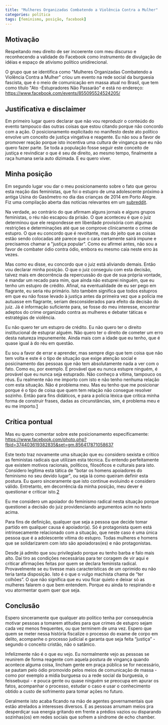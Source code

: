```yaml
---
title: "Mulheres Organizadas Combatendo a Violência Contra a Mulher"
categories: política
tags: [feminismo, posição, facebook]
---
```


## Motivação

Respeitando meu direito de ser incoerente com meu discurso e reconhecendo a validade do Facebook como instrumento de divulgação de idéias e espaço de ativismo político unidirecional.

O grupo que se identifica como "Mulheres Organizadas Combatendo a Violência Contra a Mulher" criou um evento na rede social da burguesia fascista, que é o meio de comunicação em massa atual no Brasil, que tem como título "Ato -Estupradores Não Passarão" e está no endereço: <https://www.facebook.com/events/855095524524205/>

## Justificativa e disclaimer

Em primeiro lugar quero declarar que não vou reproduzir o conteúdo do evento tampouco das outras coisas que estou citando porque não concordo com a ação. O posicionamento explicitado no manifesto deste ato político envolve um conceito de justiça vingativa e reagente. Eu não sou a favor de promover reação porque isto incentiva uma cultura de vingança que eu não quero fazer parte. Se toda a população fosse seguir este conceito de justiça e revindicar o que é seu de direito, ao mesmo tempo, finalmente a raça humana seria auto dizimada. E eu quero viver.

## Minha posição

Em segundo lugar vou dar o meu posicionamento sobre o fato que gerou esta reação das feministas, que foi o estupro de uma adolescente próximo à antiga Usina do Gasômetro no dia das crianças de 2014 em Porto Alegre. Fiz uma compilação aberta das notícias relevantes em um [subreddit](http://www.reddit.com/r/EstuproGasometro/).

Na verdade, ao contrário do que afirmam alguns jornais e alguns grupos feministas, o réu não escapou da prisão. O que aconteceu é que o juiz determinou que ele respondesse em liberdade provisória com algumas restrições e determinações até que se comprove clinicamente o crime de estupro. O que eu concordo que é revoltante, mas do jeito que as coisas estão sendo colocadas até parece que o cara certamente sairá impune e precisamos chamar a "justiça popular". Como eu afirmei antes, não sou a favor de combater ódio contra ódio, embora eu mesmo caia neste erro às vezes.

Mas como eu disse, eu concordo que o juiz está aliviando demais. Então vou declarar minha posição. O que o juiz conseguiu com esta decisão, talvez mais em decorrência da repercussão do que de sua própria vontade, é mandar um recado para mim, que ainda não estuprei ninguém, que eu tenho um estupro de crédito. Afinal, na eventualidade de eu ser pego em flagrante, eu seria réu primário. Isto também significa que todos estupros em que eu não fosse levado à justiça antes da primeira vez que a polícia me autuasse em flagrante, seriam desconsiderados para efeito da decisão do juiz. Já é informação suficiente para, se fosse do meu interesse, encontrar adeptos do crime organizado contra as mulheres e debater táticas e estratégias de violência.

Eu não quero ter um estupro de crédito. Eu não quero ter o direito institucional de estuprar alguém. Não quero ter o direito de cometer um erro desta natureza impunemente. Ainda mais com a idade que eu tenho, que é quase igual à do réu em questão.

Eu sou a favor de errar e aprender, mas sempre digo que tem coisa que não tem volta e este é o tipo de situação que exige atenção social e posicinamento das pessoas que não tem absolutamente nada a ver com o fato. Como eu, por exemplo. É provável que eu nunca estupre ninguém, é provável que eu nunca seja estuprado. Não conheço a vítima, tampouco os réus. Eu realmente não me importo com isto e não tenho nenhuma relação com esta situação. Não é problema meu. Mas eu tenho que me posicionar porque é o tipo de coisa que quem tem relação não consegue resolver sozinho. Então para fins didáticos, e para a polícia léxica que critica minha forma de construir frases, dadas as circunstâncias, sim, é problema meu e eu me importo.[1][1]

## Crítica pontual

Mas eu quero comentar sobre este posicionamento especificamente: <https://www.facebook.com/photo.php?fbid=374403619382835&set=gm.856417871058637>

Este texto traz novamente uma situação que eu considero sexista e critico as feministas radicais que utilizam esta técnica. Eu entendo perfeitamente que existem motivos racionais, políticos, filosóficos e culturais para isto. Considero legítima esta tática de "botar os homens apoiadores do feminismo no seu devido lugar", ou seja lá como queiram definir esta postura. Eu quero sinceramente que isto continue evoluindo e considero válido. Entretanto, em decorrência da minha posição, meu dever é questionar e criticar isto.[2][2]

Eu me considero um apoiador do feminismo radical nesta situação porque questionei a decisão do juiz providenciando argumentos acim no texto acima.

Para fins de definição, qualquer que seja a pessoa que decide tomar partido em qualquer causa é apoiador(a). Só é protagonista quem está intrinsecamente relacionado com a situação, que neste caso é uma única pessoa que é a adolescente vítima do estupro. Todas mulheres e homens que se solidarizarem com isto são apoiadoras(es) e não protagonistas.

Desde já admito que sou privilegiado porque eu tenho barba e falo mais alto. Daí tiro as condições necessárias para ter coragem de vir aqui e criticar afirmações feitas por quem se declara feminista radical. Provavelmente se eu tivesse mais características de um oprimido eu não teria tanta disposição. Isto é o que o vulgo machista chama de “ter colhões”. O que não significa que eu vou ficar quieto e deixar só as mulheres falarem o que bem entendem. Porque eu ainda to respirando e vou atormentar quem quer que seja.

## Conclusão

Espero sinceramente que qualquer ato político tenha por consequência motivar pessoas a tomarem atitudes para que crimes de estupro sejam cada vez menos frequentes, ou que terminem de uma vez. Espero que quem se meter nessa história fiscalize o processo do exame de corpo em delito, acompanhe o processo judicial e garanta que seja feita “justiça” - segundo o conceito cristão, não o satânico.

Infelizmente não é o que eu vejo. Eu normalmente vejo as pessoas se reunirem de forma reagente com aquela postura de vingança quando acontece alguma coisa, lincham gente em praça pública se for necessário, se pautam pelo ódio promovido pelos meios de comunicação de massa - como por exemplo a mídia burguesa ou a rede social da burguesia, o feissebuqui - e pouca gente ou quase ninguém se preocupa em apurar os fatos, acompanhar o processo, estudar o caso e usar o conhecimento obtido a custo de sofrimento para tomar ações no futuro.

Geralmente isto acaba ficando na mão de agentes governamentais que estão atrelados a interesses diversos. E as pessoas arrumam meios pra desperdiçar sua energia gritando em frente a prédios vazios ou disparando sozinhas(os) em redes sociais que sofrem a síndrome de echo chamber.

[1]: <{{ site.url }}/blog/frase-1/>
[2]: <{{ site.url }}/blog/frase-2/>
